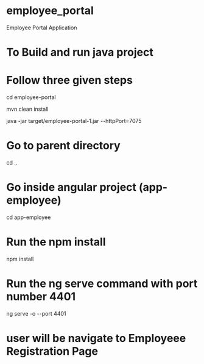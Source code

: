 # employee_portal
Employee Portal Application

# To Build and run java project
# Follow three given steps 

cd employee-portal

mvn clean install

java -jar target/employee-portal-1.jar --httpPort=7075

# Go to parent directory 

cd ..

# Go inside angular project (app-employee)

cd app-employee

# Run the npm install

npm install

# Run the ng serve command with port number 4401

ng serve -o --port 4401

# user will be navigate to Employeee Registration Page



